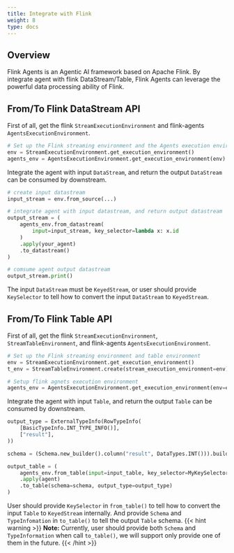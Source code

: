 ```yaml
---
title: Integrate with Flink
weight: 8
type: docs
---
```

<!--
Licensed to the Apache Software Foundation (ASF) under one
or more contributor license agreements.  See the NOTICE file
distributed with this work for additional information
regarding copyright ownership.  The ASF licenses this file
to you under the Apache License, Version 2.0 (the
"License"); you may not use this file except in compliance
with the License.  You may obtain a copy of the License at

  http://www.apache.org/licenses/LICENSE-2.0

Unless required by applicable law or agreed to in writing,
software distributed under the License is distributed on an
"AS IS" BASIS, WITHOUT WARRANTIES OR CONDITIONS OF ANY
KIND, either express or implied.  See the License for the
specific language governing permissions and limitations
under the License.
-->
## Overview
Flink Agents is an Agentic AI framework based on Apache Flink. By integrate agent with flink DataStream/Table, Flink Agents can leverage the powerful data processing ability of Flink. 
## From/To Flink DataStream API

First of all, get the flink `StreamExecutionEnvironment` and flink-agents `AgentsExecutionEnvironment`.

```python
# Set up the Flink streaming environment and the Agents execution environment.
env = StreamExecutionEnvironment.get_execution_environment()
agents_env = AgentsExecutionEnvironment.get_execution_environment(env)
```

Integrate the agent with input `DataStream`, and return the output `DataStream` can be consumed by downstream.

```python
# create input datastream
input_stream = env.from_source(...)

# integrate agent with input datastream, and return output datastream
output_stream = (
    agents_env.from_datastream(
        input=input_stream, key_selector=lambda x: x.id
    )
    .apply(your_agent)
    .to_datastream()
)

# comsume agent output datastream
output_stream.print()
```

The input `DataStream` must be `KeyedStream`, or user should provide `KeySelector` to tell how to convert the input `DataStream` to `KeyedStream`.

## From/To Flink Table API

First of all, get the flink `StreamExecutionEnvironment`, `StreamTableEnvironment`, and flink-agents `AgentsExecutionEnvironment`.
```python
# Set up the Flink streaming environment and table environment
env = StreamExecutionEnvironment.get_execution_environment()
t_env = StreamTableEnvironment.create(stream_execution_environment=env)

# Setup flink agnets execution environment
agents_env = AgentsExecutionEnvironment.get_execution_environment(env=env, t_env=t_env)
```

Integrate the agent with input `Table`, and return the output `Table` can be consumed by downstream.

```python
output_type = ExternalTypeInfo(RowTypeInfo(
    [BasicTypeInfo.INT_TYPE_INFO()],
    ["result"],
))

schema = (Schema.new_builder().column("result", DataTypes.INT())).build()

output_table = (
    agents_env.from_table(input=input_table, key_selector=MyKeySelector())
    .apply(agent)
    .to_table(schema=schema, output_type=output_type)
)
```

User should provide `KeySelector` in `from_table()` to tell how to convert the input `Table` to `KeyedStream` internally. And provide `Schema` and `TypeInfomation` in `to_table()` to tell the output `Table` schema.
{{< hint warning >}}
__Note:__ Currently, user should provide both `Schema` and `TypeInformation` when call `to_table()`, we will support only provide one of them in the future.
{{< /hint >}}